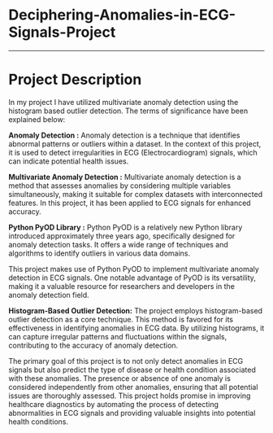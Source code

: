 # Deciphering-Anomalies-in-ECG-Signals-Project
________________________________________________________________________________________________________________________________________________________________
# Project Description
In my project I have utilized multivariate anomaly detection using the histogram based outlier detection. The terms of significance have been explained below:

**Anomaly Detection :** Anomaly detection is a technique that identifies abnormal patterns or outliers within a dataset. In the context of this project, it is used to detect irregularities in ECG (Electrocardiogram) signals, which can indicate potential health issues.

**Multivariate Anomaly Detection :** Multivariate anomaly detection is a method that assesses anomalies by considering multiple variables simultaneously, making it suitable for complex datasets with interconnected features. In this project, it has been applied to ECG signals for enhanced accuracy.

**Python PyOD Library :** Python PyOD is a relatively new Python library introduced approximately three years ago, specifically designed for anomaly detection tasks. It offers a wide range of techniques and algorithms to identify outliers in various data domains.

This project makes use of Python PyOD to implement multivariate anomaly detection in ECG signals. One notable advantage of PyOD is its versatility, making it a valuable resource for researchers and developers in the anomaly detection field.

**Histogram-Based Outlier Detection:** The project employs histogram-based outlier detection as a core technique. This method is favored for its effectiveness in identifying anomalies in ECG data. By utilizing histograms, it can capture irregular patterns and fluctuations within the signals, contributing to the accuracy of anomaly detection.

The primary goal of this project is to not only detect anomalies in ECG signals but also predict the type of disease or health condition associated with these anomalies. The presence or absence of one anomaly is considered independently from other anomalies, ensuring that all potential issues are thoroughly assessed. This project holds promise in improving healthcare diagnostics by automating the process of detecting abnormalities in ECG signals and providing valuable insights into potential health conditions.


 
